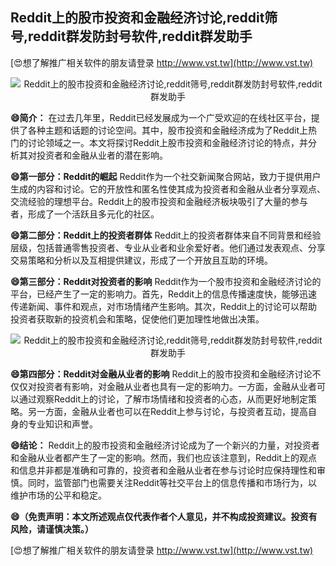 ## **Reddit上的股市投资和金融经济讨论,reddit筛号,reddit群发防封号软件,reddit群发助手**

[😍想了解推广相关软件的朋友请登录 http://www.vst.tw](http://www.vst.tw)

 <center><img src="https://vst.tw/MP4/tuiguang/png/0.png" alt="Reddit上的股市投资和金融经济讨论,reddit筛号,reddit群发防封号软件,reddit群发助手"></center>

**😄简介：**
在过去几年里，Reddit已经发展成为一个广受欢迎的在线社区平台，提供了各种主题和话题的讨论空间。其中，股市投资和金融经济成为了Reddit上热门的讨论领域之一。本文将探讨Reddit上股市投资和金融经济讨论的特点，并分析其对投资者和金融从业者的潜在影响。

**😄第一部分：Reddit的崛起**
Reddit作为一个社交新闻聚合网站，致力于提供用户生成的内容和讨论。它的开放性和匿名性使其成为投资者和金融从业者分享观点、交流经验的理想平台。Reddit上的股市投资和金融经济板块吸引了大量的参与者，形成了一个活跃且多元化的社区。

**😄第二部分：Reddit上的投资者群体**
Reddit上的投资者群体来自不同背景和经验层级，包括普通零售投资者、专业从业者和业余爱好者。他们通过发表观点、分享交易策略和分析以及互相提供建议，形成了一个开放且互助的环境。

**😄第三部分：Reddit对投资者的影响**
Reddit作为一个股市投资和金融经济讨论的平台，已经产生了一定的影响力。首先，Reddit上的信息传播速度快，能够迅速传递新闻、事件和观点，对市场情绪产生影响。其次，Reddit上的讨论可以帮助投资者获取新的投资机会和策略，促使他们更加理性地做出决策。

 <center><img src="https://vst.tw/MP4/tuiguang/png/0.png" alt="Reddit上的股市投资和金融经济讨论,reddit筛号,reddit群发防封号软件,reddit群发助手"></center>

**😄第四部分：Reddit对金融从业者的影响**
Reddit上的股市投资和金融经济讨论不仅仅对投资者有影响，对金融从业者也具有一定的影响力。一方面，金融从业者可以通过观察Reddit上的讨论，了解市场情绪和投资者的心态，从而更好地制定策略。另一方面，金融从业者也可以在Reddit上参与讨论，与投资者互动，提高自身的专业知识和声誉。

**😄结论：**
Reddit上的股市投资和金融经济讨论成为了一个新兴的力量，对投资者和金融从业者都产生了一定的影响。然而，我们也应该注意到，Reddit上的观点和信息并非都是准确和可靠的，投资者和金融从业者在参与讨论时应保持理性和审慎。同时，监管部门也需要关注Reddit等社交平台上的信息传播和市场行为，以维护市场的公平和稳定。

**😄（免责声明：本文所述观点仅代表作者个人意见，并不构成投资建议。投资有风险，请谨慎决策。）**

[😍想了解推广相关软件的朋友请登录 http://www.vst.tw](http://www.vst.tw)




